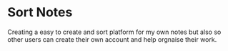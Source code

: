 # Sort Notes

Creating a easy to create and sort platform for my own notes but also so other users can create their own account and help orgnaise their work.